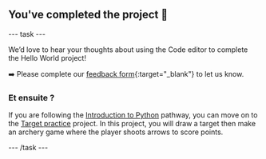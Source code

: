 <h2 class="c-project-heading--task">You've completed the project 🎉</h2>

\--- task ---

We’d love to hear your thoughts about using the Code editor to complete the Hello World project!

➡️ Please complete our [feedback form](https://form.raspberrypi.org/4873648){:target="_blank"} to let us know.

### Et ensuite ?

If you are following the [Introduction to Python](https://projects.raspberrypi.org/en/raspberrypi/python-intro) pathway, you can move on to the [Target practice](https://projects.raspberrypi.org/en/projects/target-practice) project. In this project, you will draw a target then make an archery game where the player shoots arrows to score points.

\--- /task ---
